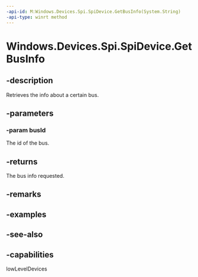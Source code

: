 ```yaml
---
-api-id: M:Windows.Devices.Spi.SpiDevice.GetBusInfo(System.String)
-api-type: winrt method
---
```


<!-- Method syntax
public Windows.Devices.Spi.SpiBusInfo GetBusInfo(System.String busId)
-->

# Windows.Devices.Spi.SpiDevice.GetBusInfo

## -description
Retrieves the info about a certain bus.

## -parameters
### -param busId
The id of the bus.

## -returns
The bus info requested.

## -remarks

## -examples

## -see-also


## -capabilities
lowLevelDevices
